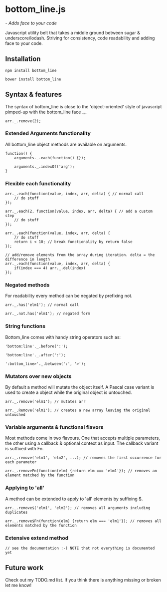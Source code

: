 # bottom_line.js
_- Adds face to your code_

Javascript utility belt that takes a middle ground between sugar & underscore/lodash. Striving for consistency, code readability and adding face to your code.

## Installation

    npm install bottom_line
     
    bower install bottom_line

## Syntax & features

The syntax of bottom\_line is close to the 'object-oriented' style of javascript pimped-up with the bottom\_line face .\_.

    arr._.remove(2);

### Extended Arguments functionality 

All bottom_line object methods are available on arguments.

    function() {
        arguments._.each(function() {});       
           
        arguments._.indexOf('arg');   
    }       

### Flexible each functionality

    arr._.each(function(value, index, arr, delta) { // normal call
        // do stuff
    }); 

    arr._.each(2, function(value, index, arr, delta) { // add a custom step
        // do stuff    
    }); 
    
    arr._.each(function(value, index, arr, delta) {
        // do stuff
        return i < 10; // break functionality by return false
    });  
    
    // add/remove elements from the array during iteration. delta = the difference in length
    arr._.each(function(value, index, arr, delta) {  
        if(index === 4) arr._.del(index)
    });  
    
### Negated methods

For readability every method can be negated by prefixing not.

    arr._.has('elm1'); // normal call
    
    arr._.not.has('elm1'); // negated form
        
### String functions

Bottom_line comes with handy string operators such as:

    'bottom:line'._.before(':');

    'bottom:line'._.after(':');
    
    ':bottom_line>'._.between(':', '>');    
        
### Mutators over new objects

By default a method will mutate the object itself. A Pascal case variant is used to create a object while the original object is untouched.

    arr._.remove('elm1'); // mutates arr  
          
    arr._.Remove('elm1'); // creates a new array leaving the original untouched          

### Variable arguments & functional flavors

Most methods come in two flavours. One that accepts multiple parameters, the other using a callback & optional context as input. The callback variant is suffixed with Fn.

    arr._.remove('elm1', 'elm2', ...); // removes the first occurrence for each parameter
    
    arr._.removeFn(function(elm) {return elm === 'elm1'}); // removes an element matched by the function

### Applying to 'all'

A method can be extended to apply to 'all' elements by suffixing $.

    arr._.remove$('elm1', 'elm2'); // removes all arguments including duplicates
    
    arr._.remove$Fn(function(elm) {return elm === 'elm1'}); // removes all elements matched by the function

### Extensive extend method

    // see the documentation :-) NOTE that not everything is documented yet    

## Future work

Check out my TODO.md list.
If you think there is anything missing or broken let me know!
